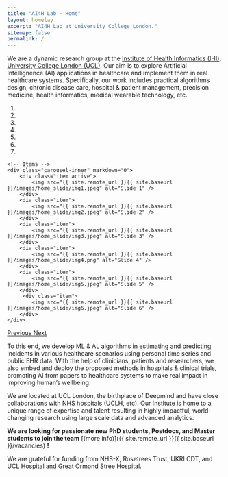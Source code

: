 ```yaml
---
title: "AI4H Lab - Home"
layout: homelay
excerpt: "AI4H Lab at University College London."
sitemap: false
permalink: /
---
```


We are a dynamic research group at the [Institute of Health Informatics (IHI)](https://www.ucl.ac.uk/health-informatics/ucl-institute-health-informatics), [University College London (UCL)](https://www.ucl.ac.uk/). Our aim is to explore Artificial Intellignence (AI) applications in healthcare and implement them in real healthcare systems. Specifically, our work includes practical algorithms design, chronic disease care, hospital & patient management, precision medicine, health informatics, medical wearable technology, etc. 


<div markdown="0" id="carousel" class="carousel slide" data-ride="carousel" data-interval="4000" data-pause="hover" >
    <!-- Menu -->
    <ol class="carousel-indicators">
        <li data-target="#carousel" data-slide-to="0" class="active"></li>
        <li data-target="#carousel" data-slide-to="1"></li>
        <li data-target="#carousel" data-slide-to="2"></li>
        <li data-target="#carousel" data-slide-to="3"></li>
        <li data-target="#carousel" data-slide-to="4"></li>
        <li data-target="#carousel" data-slide-to="5"></li>
        <li data-target="#carousel" data-slide-to="6"></li>
    </ol>

    <!-- Items -->
    <div class="carousel-inner" markdown="0">
        <div class="item active">
            <img src="{{ site.remote_url }}{{ site.baseurl }}/images/home_slide/img1.jpeg" alt="Slide 1" />
        </div>
        <div class="item">
            <img src="{{ site.remote_url }}{{ site.baseurl }}/images/home_slide/img2.jpeg" alt="Slide 2" />
        </div>
        <div class="item">
            <img src="{{ site.remote_url }}{{ site.baseurl }}/images/home_slide/img3.jpeg" alt="Slide 3" />
        </div>
        <div class="item">
            <img src="{{ site.remote_url }}{{ site.baseurl }}/images/home_slide/img4.png" alt="Slide 4" />
        </div>
        <div class="item">
            <img src="{{ site.remote_url }}{{ site.baseurl }}/images/home_slide/img5.jpeg" alt="Slide 5" />
        </div>       
         <div class="item">
            <img src="{{ site.remote_url }}{{ site.baseurl }}/images/home_slide/img6.jpeg" alt="Slide 6" />
        </div>
    </div>
  <a class="left carousel-control" href="#carousel" role="button" data-slide="prev">
    <span class="glyphicon glyphicon-chevron-left" aria-hidden="true"></span>
    <span class="sr-only">Previous</span>
  </a>
  <a class="right carousel-control" href="#carousel" role="button" data-slide="next">
    <span class="glyphicon glyphicon-chevron-right" aria-hidden="true"></span>
    <span class="sr-only">Next</span>
  </a>
</div>


To this end, we develop ML & AL algorithms in estimating and predicting incidents in various healthcare scenarios using personal time series and public EHR data. With the help of clinicians, patients and researchers, we also embed and deploy the proposed methods in hospitals & clinical trials, promoting AI from papers to healthcare systems to make real impact in improving human’s wellbeing. 

We are located at UCL London, the birthplace of Deepmind and have close collaborations with NHS hospitals (UCLH, etc). Our Institute is home to a unique range of expertise and talent resulting in highly impactful, world-changing research using large scale data and advanced analytics. 

 **We are  looking for passionate new PhD students, Postdocs, and Master students to join the team** [(more info)]({{ site.remote_url }}{{ site.baseurl }}/vacancies) **!**

We are grateful for funding from NHS-X, Rosetrees Trust, UKRI CDT, and UCL Hospital and Great Ormond Stree Hospital. 

<!--
<figure class="fourth">
  <img src="{{ site.remote_url }}{{ site.baseurl }}/images/logopic/Logo_Leiden.jpg" style="width: 210px">
  <img src="{{ site.remote_url }}{{ site.baseurl }}/images/logopic/Logo_Nanofront.jpg" style="width: 110px">
  <img src="{{ site.remote_url }}{{ site.baseurl }}/images/logopic/Logo_NWO.jpg" style="width: 120px">
  <img src="{{ site.remote_url }}{{ site.baseurl }}/images/logopic/Logo_ERC.jpg" style="width: 110px">
</figure>
-->
